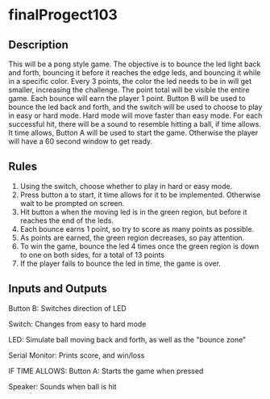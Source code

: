 # finalProgect103

## Description

This will be a pong style game. The objective is to bounce the led light back and forth, bouncing it before it reaches the edge leds, and bouncing it while in a specific color. Every 3 points, the color the led needs to be in will get smaller, increasing the challenge. The point total will be visible the entire game. Each bounce will earn the player 1 point. Button B will be used to bounce the led back and forth, and the switch will be used to choose to play in easy or hard mode. Hard mode will move faster than easy mode. For each successful hit, there will be a sound to resemble hitting a ball, if time allows. It time allows, Button A will be used to start the game. Otherwise the player will have a 60 second window to get ready.

## Rules

1. Using the switch, choose whether to play in hard or easy mode.
2. Press button a to start, it time allows for it to be implemented. Otherwise wait to be prompted on screen.
3. Hit button a when the moving led is in the green region, but before it reaches the end of the leds.
4. Each bounce earns 1 point, so try to score as many points as possible.
5. As points are earned, the green region decreases, so pay attention.
6. To win the game, bounce the led 4 times once the green region is down to one on both sides, for a total of 13 points
7. If the player fails to bounce the led in time, the game is over.

## Inputs and Outputs

Button B: Switches direction of LED

Switch: Changes from easy to hard mode

LED: Simulate ball moving back and forth, as well as the "bounce zone"

Serial Monitor: Prints score, and win/loss

IF TIME ALLOWS:
Button A: Starts the game when pressed

Speaker: Sounds when ball is hit
